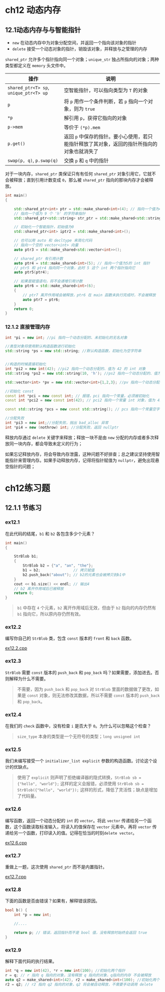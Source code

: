# ch12 动态内存

## 12.1动态内存与与智能指针
- `new` 在动态内存中为对象分配空间，并返回一个指向该对象的指针
- `delete` 接受一个动态对象的指针，销毁该对象，并释放与之管理的内存

`shared_ptr` 允许多个指针指向同一个对象；`unique_str` 独占所指向的对象；两种类型都定义在 `memory` 头文件中。

|操作|说明|
|----|----|
|`shared_ptr<T> sp`, `unique_ptr<T> up`|空智能指针，可以指向类型为 `T` 的对象|
|`p`|将 `p` 用作一个条件判断，若 `p` 指向一个对象，则为 `true`|
|`*p`|解引用 `p`，获得它指向的对象|
|`p->mem`|等价于 `(*p).mem`|
|`p.get()`|返回 `p` 中保存的指针。要小心使用，若只能指针释放了其对象，返回的指针所指向的对象也就消失了|
|`swap(p, q)`, `p.swap(q)`|交换 `p` 和 `q` 中的指针|

对于一块内存，`shared_ptr` 类保证只有有任何 `shared_ptr` 对象引用它，它就不会被释放；直到引用计数变成 `0`，那么被 `shared_ptr` 指向的那块内存才会被释放。

```cpp
int main()
{

    std::shared_ptr<int> ptr = std::make_shared<int>(4); // 指向一个值为4的 int 指针
    // 指向一个值为 9 个 'h' 的字符串指针
    std::shared_ptr<std::string> str_ptr = std::make_shared<std::string>(9, 'h');

    // 初始化一个智能指针，初始值为0
    std::shared_ptr<int> iptr2 = std::make_shared<int>();

    // 也可以用 auto 和 decltype 来简化代码
    // 指向一个空的 vector<int> 向量
    auto ptr3 = std::make_shared<std::vector<int>>();

    // shared_ptr 有引用计数
    auto ptr4 = std::make_shared<int>(5); // 指向一个值为5的 int 指针
    // ptr5 和 ptr4 指向同一个对象，此时 5 这个 int 两个指针指向它
    auto ptr5(ptr4);

    // 如果是赋值语句，将不会递增引用计数
    auto ptr6 = std::make_shared<int>(6);
    {
        // ptr7 离开作用域会被释放，ptr6 在 main 函数未执行完成时，不会被释放
        auto ptr7 = ptr6;
    }
    return 0;
}
```

### 12.1.2 直接管理内存
```cpp
int *pi = new int; //pi 指向一个动态分配的、未初始化的无名对象

//类型对象将使用默认构造函数进行初始化
std::string *ps = new std::string; //默认构造函数，初始化为空字符串


//构造的时候直接初始化
int *pi2 = new int(42); //pi2 指向一个动态分配的、值为 42 的 int 对象
std::string *ps2 = new std::string(10, 'h'); //ps2 指向一个动态分配的、值为 10 个 'h' 的字符串对象)

std::vector<int> *pv = new std::vector<int>{1,2,3}; //pv 指向一个动态分配的、值为 {1,2,3} 的 vector 对象

//初始化 const 
const int *pci = new const int; // 报错，pci 指向一个常量，必须被初始化
const int *pci2 = new const int(42); // pci2 指向一个常量 int 对象，值为 42

const std::string *pcs = new const std::string(); // pcs 指向一个常量空字符串对象

//分配失败
int *pi3 = new int;//分配失败，抛出 bad_alloc 异常
int *pi4 = new (nothrow) int; //分配失败，返回 nullptr

```

释放内存通过 `delete` 关键字来释放；释放一块不是由 `new` 分配的内存或者多次释放同一块内存，都会导致未定义的行为；

如果忘记释放内存，将会导致内存泄露，这种问题不好排查；总之建议坚持使用智能指针来管理内存。如果手动释放内存，记得将指针赋值为 `nullptr`，避免出现悬空指针的问题；

# ch12练习题
## 12.1.1 节练习
### ex12.1
在此代码的结尾，`b1` 和 `b2` 各包含多少个元素？
```cpp
int main()
{

    StrBlob b1;
    {
        StrBlob b2 = {"a", "an", "the"};
        b1 = b2;               // 拷贝赋值
        b2.push_back("about"); // b2的元素也会被拷贝到b1中
    }
    cout << b1.size() << endl; // 输出4
    // b2 离开作用域后已被释放
    return 0;
}
```
> `b1` 中存在  `4` 个元素，`b2` 离开作用域后无效，但由于 `b2` 指向的内存仍然有 `b1` 指向它，所以原内存仍然有效。

### ex12.2
编写你自己的 `StrBlob` 类，包含 `const` 版本的 `front` 和 `back` 函数。

[ex12.2.cpp](ex_12.2.cpp)

### ex12.3
`StrBlob` 需要 `const` 版本的 `push_back` 和 `pop_back` 吗？如果需要，添加进去。否则解释为什么不需要。

> 不需要，因为 `push_back` 和 `pop_back` 对 `StrBlob` 里面的数据做了更改，如果是 `const` 对象，则无法修改其数据，所以不需要 `const` 版本的 `push_back` 和 `pop_back`。

### ex12.4
在我们的 `check` 函数中，没有检查 `i` 是否大于 `0`。为什么可以忽略这个检查？

> `size_type` 本身的类型是一个无符号的类型；`long unsigned int` 

### ex12.5
我们未编写接受一个 `initializer_list explicit` 参数的构造函数。讨论这个设计的优缺点。

> 使用了 `explicit` 则声明了拒绝编译器的隐式转换，`StrBlob sb = {"hello", "world"};` 这样的定义会报错，必须使用 `StrBlob sb = StrBlob({"hello", "world"});` 这样的形式，降低了灵活性；缺点是增加了代码量。

### ex12.6
编写函数，返回一个动态分配的 `int` 的 `vector`。将此 `vector` 传递给另一个函数，这个函数读取标准输入，将读入的值保存在 `vector` 元素中。再将 `vector` 传递给另一个函数，打印读入的值。记得在恰当的时刻`delete vector`。

[ex12.6.cpp](ex_12.6.cpp)

### ex12.7
重做上一题，这次使用 `shared_ptr` 而不是内置指针。

[ex12.7.cpp](ex_12.7.cpp)

### ex12.8
下面的函数是否由错误？如果有，解释错误原因。
```cpp
bool b() {
    int *p = new int;

    //....

    return p; // 错误，返回指针而不是 bool 值，没有释放时始终会返回 true
}
```

### ex12.9
解释下面代码的执行结果。
```cpp
int *q = new int(42), *r = new int(100); //初始化两个指针
r = q; // r 指向 q 指向的对象，没有释放 q 指向的对象，q指向的内存 不会被释放
auto q2 = make_shared<int>(42), r2 = make_shared<int>(100); //初始化两个智能指针
r2 = q2; // r2 指向 q2 指向的对象，q2 将会被自动释放，不需要手动调用 delete
```